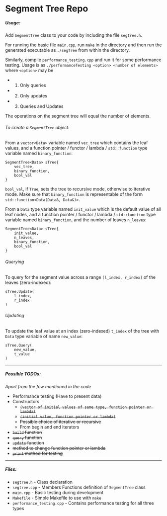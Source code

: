 # Segment Tree Repo

##### Usage:

Add `SegmentTree` class to your code by including the file `segtree.h`.

For running the basic file `main.cpp`, run `make` in the directory and then run the generated executable as `./segTree` from within the directory.

Similarly, compile `performance_testing.cpp` and run it for some performance testing. Usage is as `./performanceTesting <option> <number of elements>` where `<option>` may be 
- 1) Only queries
- 2) Only updates
- 3) Queries and Updates

The operations on the segment tree will equal the number of elements.

###### To create a `SegmentTree` object:

From a `vector<Data>` variable named `vec_tree` which contains the leaf values, and a function pointer / functor / lambda / `std::function` type variable named `binary_function`:

	SegmentTree<Data> sTree{
        vec_tree,
        binary_function,
        bool_val
    }
    
`bool_val`, if `True`, sets the tree to recursive mode, otherwise to iterative mode. Make sure that `binary_function` is representable of the form `std::function<Data(Data&, Data&)>`.

From a `Data` type variable named `init_value` which is the default value of all leaf nodes, and a function pointer / functor / lambda / `std::function` type variable named `binary_function`, and the number of leaves `n_leaves`:

	SegmentTree<Data> sTree{
        init_value,
        n_leaves,
        binary_function,
        bool_val
    }

###### Querying

To query for the segment value across a range `[l_index, r_index]` of the leaves (zero-indexed):

	sTree.Update(
        l_index,
        r_index
    )
    
###### Updating

To update the leaf value at an index (zero-indexed) `t_index` of the tree with `Data` type variable of name `new_value`:

	sTree.Query(
        new_value,
        t_value
    )

---

##### Possible TODOs:

*Apart from the few mentioned in the code*

- Performance testing (Have to present data)
- Constructors
  - ~~`(vector of initial values of same type, function pointer or lambda)`~~
  - ~~`(initial value, function pointer or lambda)`~~
  - ~~Possible choice of iterative or recursive~~
  - From begin and end iterators
- ~~`build` function~~
- ~~`query` function~~
- ~~`update` function~~
- ~~method to change function pointer or lambda~~
- ~~`print` method for testing~~

---

##### Files:

- `segtree.h` - Class declaration
- `segtree.cpp` - Members Functions definition of `SegmentTree` class
- `main.cpp` - Basic testing during development
- `Makefile` - Simple Makefile to use with `make`
- `performance_testing.cpp` - Contains performance testing for all three types

